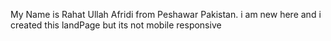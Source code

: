 My Name is Rahat Ullah Afridi from Peshawar Pakistan. i am new here and i created this landPage but its not mobile responsive
